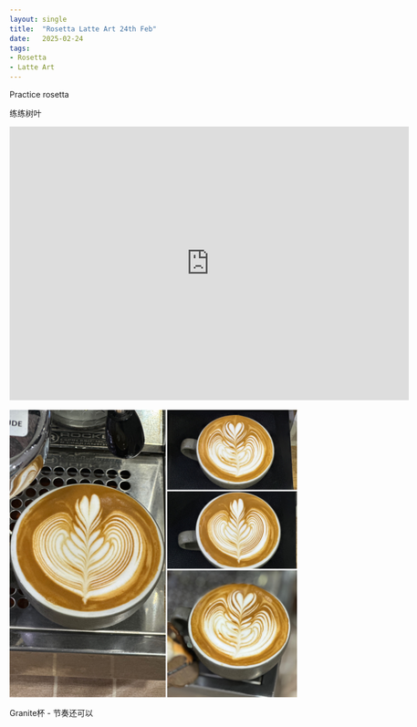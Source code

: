 ```yaml
---
layout: single
title:  "Rosetta Latte Art 24th Feb"
date:   2025-02-24
tags:
- Rosetta
- Latte Art
---
```



Practice rosetta

练练树叶


<div class="embed-container">
  <iframe
      src="https://www.youtube.com/embed/UWlZKNc__R0"
      width="700"
      height="480"
      frameborder="0"
      allowfullscreen="true">
  </iframe>
</div>



![](/assets/img/2025/02/24/F02E05F2-EB34-49F5-B86E-77BDA88F61FF.JPG)


Granite杯 - 节奏还可以

